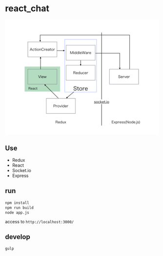 # react_chat

![Data Flow](images/flow.jpeg)

## Use

* Redux
* React
* Socket.io
* Express

## run

```
npm install
npm run build
node app.js
```

access to `http://localhost:3000/`

## develop

```
gulp
```